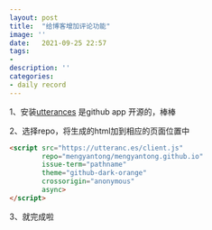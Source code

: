 ```yaml
---
layout: post
title:  "给博客增加评论功能"
image: ''
date:   2021-09-25 22:57
tags:
- 
description: ''
categories:
- daily record
---
```

1、安装[utterances](https://github.com/apps/utterances) 是github app 开源的，棒棒

2、选择repo，将生成的html加到相应的页面位置中

```html
<script src="https://utteranc.es/client.js"
        repo="mengyantong/mengyantong.github.io"
        issue-term="pathname"
        theme="github-dark-orange"
        crossorigin="anonymous"
        async>
</script>
```

3、就完成啦
